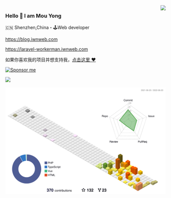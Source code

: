 <img align="right" src="https://github-readme-stats.vercel.app/api?username=mouyong&show_icons=true&icon_color=805AD5&text_color=718096&bg_color=ffffff&hide_title=true" />

### Hello 👋 I am Mou Yong

🇨🇳 Shenzhen,China・🕹Web developer

https://blog.iwnweb.com

https://laravel-workerman.iwnweb.com

如果你喜欢我的项目并想支持我，[点击这里 :heart:](https://github.com/sponsors/mouyong)

<!-- ![](https://gitwar.herokuapp.com/badge?username=mouyong&style=for-the-badge) -->


[![Sponsor me](https://github.com/mouyong/mouyong/blob/master/sponsor-me-button-s.svg?raw=true)](https://github.com/sponsors/mouyong)

![](http://github-profile-summary-cards.vercel.app/api/cards/repos-per-language?username=mouyong&theme=github)


![](./profile-3d-contrib/profile-south-season-animate.svg)

